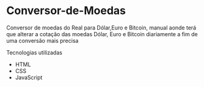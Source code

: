 # Conversor-de-Moedas
Conversor de moedas do Real para Dólar,Euro e Bitcoin, manual aonde terá que alterar a cotação das moedas Dólar, Euro e Bitcoin diariamente a fim de uma conversão mais precisa

Tecnologias utilizadas

- HTML
- CSS
- JavaScript
